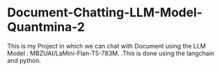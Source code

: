 # Document-Chatting-LLM-Model-Quantmina-2
This is my Project in which we can chat with Document using the LLM Model : MBZUAI/LaMini-Flan-T5-783M.
.This is done using the langchain and python.
